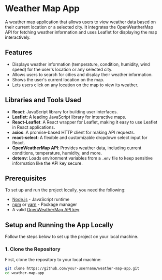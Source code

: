 # Weather Map App

A weather map application that allows users to view weather data based on their current location or a selected city. It integrates the OpenWeatherMap API for fetching weather information and uses Leaflet for displaying the map interactively.

## Features

- Displays weather information (temperature, condition, humidity, wind speed) for the user's location or any selected city.
- Allows users to search for cities and display their weather information.
- Shows the user's current location on the map.
- Lets users click on any location on the map to view its weather.

## Libraries and Tools Used

- **React**: JavaScript library for building user interfaces.
- **Leaflet**: A leading JavaScript library for interactive maps.
- **React-Leaflet**: A React wrapper for Leaflet, making it easy to use Leaflet in React applications.
- **axios**: A promise-based HTTP client for making API requests.
- **react-select**: A flexible and customizable dropdown select input for React.
- **OpenWeatherMap API**: Provides weather data, including current conditions, temperature, humidity, and more.
- **dotenv**: Loads environment variables from a `.env` file to keep sensitive information like the API key secure.

## Prerequisites

To set up and run the project locally, you need the following:

- [Node.js](https://nodejs.org/) - JavaScript runtime
- [npm](https://www.npmjs.com/) or [yarn](https://yarnpkg.com/) - Package manager
- A valid [OpenWeatherMap API key](https://openweathermap.org/api)

## Setup and Running the App Locally

Follow the steps below to set up the project on your local machine.

### 1. Clone the Repository

First, clone the repository to your local machine:

```bash
git clone https://github.com/your-username/weather-map-app.git
cd weather-map-app
